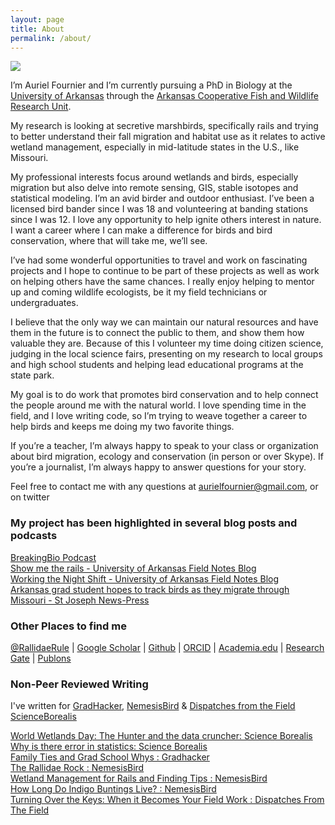 ```yaml
---
layout: page
title: About
permalink: /about/
---
```


![](http://i.imgur.com/Ae4lZ6y.jpg?1)

I’m Auriel Fournier and I’m currently pursuing a PhD in Biology at the [University of Arkansas](www.uark.edu) through the [Arkansas Cooperative Fish and Wildlife Research Unit](http://www.coopunits.org/Arkansas/).

My research is looking at secretive marshbirds, specifically rails and trying to better understand their fall migration and habitat use as it relates to active wetland management, especially in mid-latitude states in the U.S., like Missouri.

My professional interests focus around wetlands and birds, especially migration but also delve into remote sensing, GIS, stable isotopes and statistical modeling. I’m an avid birder and outdoor enthusiast. I’ve been a licensed bird bander since I was 18 and volunteering at banding stations since I was 12. I love any opportunity to help ignite others interest in nature. I want a career where I can make a difference for birds and bird conservation, where that will take me, we’ll see.

I’ve had some wonderful opportunities to travel and work on fascinating projects and I hope to continue to be part of these projects as well as work on helping others have the same chances. I really enjoy helping to mentor up and coming wildlife ecologists, be it my field technicians or undergraduates.

I believe that the only way we can maintain our natural resources and have them in the future is to connect the public to them, and show them how valuable they are. Because of this I volunteer my time doing citizen science, judging in the local science fairs, presenting on my research to local groups and high school students and helping lead educational programs at the state park.

My goal is to do work that promotes bird conservation and to help connect the people around me with the natural world. I love spending time in the field, and I love writing code, so I’m trying to weave together a career to help birds and keeps me doing my two favorite things.

If you’re a teacher, I’m always happy to speak to your class or organization about bird migration, ecology and conservation (in person or over Skype). If you’re a journalist, I’m always happy to answer questions for your story.

Feel free to contact me with any questions at aurielfournier@gmail.com, or on twitter   

### My project has been highlighted in several blog posts and podcasts

[BreakingBio Podcast](http://breakingbio.com/2015/11/10/bb94-rallying-for-rails-with-auriel-fournier/)  
[Show me the rails - University of Arkansas Field Notes Blog](http://researchfrontiers.uark.edu/2015/show-me-the-rails/)  
[Working the Night Shift - University of Arkansas Field Notes Blog](http://researchfrontiers.uark.edu/2015/headline-here/)  
[Arkansas grad student hopes to track birds as they migrate through Missouri - St Joseph News-Press](http://www.newspressnow.com/sports/outdoors/article_2cb00441-292a-54b5-809a-8a63e4f26cf5.html)

### Other Places to find me

[@RallidaeRule](twitter.com/rallidaerule) |
[Google Scholar](https://scholar.google.com/citations?user=H0AXRhQAAAAJ) |
[Github](https://github.com/aurielfournier) |
[ORCID](http://orcid.org/0000-0002-8530-9968) |
[Academia.edu](https://uark.academia.edu/AurielMVFournier) |
[Research Gate](http://www.researchgate.net/profile/Auriel_Fournier) |
[Publons](https://publons.com/author/434438/auriel-fournier-van-der-laar#profile) 

### Non-Peer Reviewed Writing

I've written for [GradHacker](https://www.insidehighered.com/blogs/gradhacker), [NemesisBird](http://www.nemesisbird.com/) & [Dispatches from the Field](https://dispatchesfromthefield1.wordpress.com/2015/04/03/turning-over-the-keys-when-it-becomes-your-field-work/) [ScienceBorealis](http://blog.scienceborealis.ca/tag/auriel-fournier/)

[World Wetlands Day: The Hunter and the data cruncher: Science Borealis](http://blog.scienceborealis.ca/world-wetlands-day-the-hunter-and-the-number-cruncher/)  
[Why is there error in statistics: Science Borealis](http://blog.scienceborealis.ca/why-is-there-error-in-statistics/)  
[Family Ties and Grad School Whys : Gradhacker](http://www.gradhacker.org/2013/12/11/6381/)  
[The Rallidae Rock : NemesisBird](http://www.nemesisbird.com/bird-science/rallidae-rock/)  
[Wetland Management for Rails and Finding Tips : NemesisBird](http://www.nemesisbird.com/bird-science/wetland-management-for-rails/)  
[How Long Do Indigo Buntings Live? : NemesisBird](http://www.nemesisbird.com/bird-science/long-indigo-buntings-live/)    
[Turning Over the Keys: When it Becomes Your Field Work : Dispatches From The Field](https://dispatchesfromthefield1.wordpress.com/2015/04/03/turning-over-the-keys-when-it-becomes-your-field-work/)


